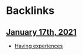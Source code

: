 
# Backlinks
## [January 17th, 2021](<January 17th, 2021.md>)
- [Having experiences](<Having experiences.md>)

